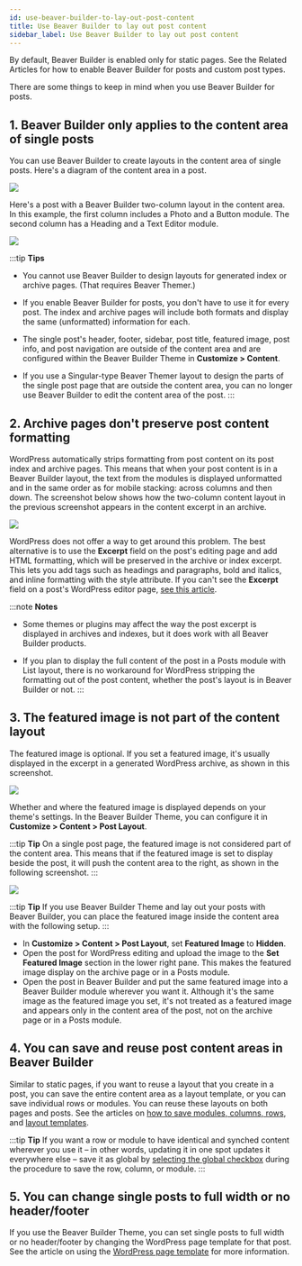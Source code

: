```yaml
---
id: use-beaver-builder-to-lay-out-post-content
title: Use Beaver Builder to lay out post content
sidebar_label: Use Beaver Builder to lay out post content
---
```


By default, Beaver Builder is enabled only for static pages. See the Related
Articles for how to enable Beaver Builder for posts and custom post types.

There are some things to keep in mind when you use Beaver Builder for posts.

## 1. Beaver Builder only applies to the content area of single posts

You can use Beaver Builder to create layouts in the content area of single
posts. Here's a diagram of the content area in a post.

![](/img/post-layouts-beaver-layout-posts-1.png)

Here's a post with a Beaver Builder two-column layout in the content area. In
this example, the first column includes a Photo and a Button module. The
second column has a Heading and a Text Editor module.

![](/img/post-layouts-beaver-layout-posts-2.png)

:::tip **Tips**
* You cannot use Beaver Builder to design layouts for generated index or archive pages. (That requires Beaver Themer.)

* If you enable Beaver Builder for posts, you don't have to use it for every post. The index and archive pages will include both formats and display the same (unformatted) information for each.

* The single post's header, footer, sidebar, post title, featured image, post info, and post navigation are outside of the content area and are configured within the Beaver Builder Theme in **Customize > Content**.

* If you use a Singular-type Beaver Themer layout to design the parts of the single post page that are outside the content area, you can no longer use Beaver Builder to edit the content area of the post.
:::

## 2. Archive pages don't preserve post content formatting

WordPress automatically strips formatting from post content on its post index
and archive pages. This means that when your post content is in a Beaver
Builder layout, the text from the modules is displayed unformatted and in the
same order as for mobile stacking: across columns and then down. The
screenshot below shows how the two-column content layout in the previous
screenshot appears in the content excerpt in an archive.

![](/img/post-layouts-beaver-layout-posts-3.png)

WordPress does not offer a way to get around this problem. The best
alternative is to use the **Excerpt** field on the post's editing page and add
HTML formatting, which will be preserved in the archive or index excerpt. This
lets you add tags such as headings and paragraphs, bold and italics, and
inline formatting with the style attribute. If you can't see the **Excerpt**
field on a post's WordPress editor page, [see this article](/beaver-builder/management-migration/change-wordpress-screen-options.md).

:::note **Notes**
* Some themes or plugins may affect the way the post excerpt is displayed in archives and indexes, but it does work with all Beaver Builder products.

* If you plan to display the full content of the post in a Posts module with List layout, there is no workaround for WordPress stripping the formatting out of the post content, whether the post's layout is in Beaver Builder or not.
:::

## 3. The featured image is not part of the content layout

The featured image is optional. If you set a featured image, it's usually
displayed in the excerpt in a generated WordPress archive, as shown in this
screenshot.

![](/img/post-layouts-beaver-layout-posts-4.png)

Whether and where the featured image is displayed depends on your theme's
settings. In the Beaver Builder Theme, you can configure it in **Customize >
Content > Post Layout**.

:::tip **Tip**
On a single post page, the featured image is not considered part of
the content area. This means that if the featured image is set to display
beside the post, it will push the content area to the right, as shown in the
following screenshot.
:::

![](/img/post-layouts-beaver-layout-posts-5.png)

:::tip **Tip**
If you use Beaver Builder Theme and lay out your posts with Beaver
Builder, you can place the featured image inside the content area with the
following setup.
:::

* In **Customize > Content > Post Layout**, set **Featured Image** to **Hidden**.
* Open the post for WordPress editing and upload the image to the **Set Featured Image** section in the lower right pane. This makes the featured image display on the archive page or in a Posts module.
* Open the post in Beaver Builder and put the same featured image into a Beaver Builder module wherever you want it. Although it's the same image as the featured image you set, it's not treated as a featured image and appears only in the content area of the post, not on the archive page or in a Posts module.

## 4. You can save and reuse post content areas in Beaver Builder

Similar to static pages, if you want to reuse a layout that you create in a
post, you can save the entire content area as a layout template, or you can
save individual rows or modules. You can reuse these layouts on both pages and
posts. See the articles on [how to save modules, columns, rows](/beaver-builder/layouts/templates/save-a-row-column-or-module-for-reuse.md), and [layout templates](/beaver-builder/layouts/templates/create-and-save-a-custom-layout-template.md).

:::tip **Tip**
If you want a row or module to have identical and synched content
wherever you use it – in other words, updating it in one spot updates it
everywhere else – save it as global by [selecting the global checkbox](/beaver-builder/layouts/templates/save-a-row-column-or-module-for-reuse.md) during the procedure to save the row, column, or module.
:::

## 5. You can change single posts to full width or no header/footer

If you use the Beaver Builder Theme, you can set single posts to full width or
no header/footer by changing the WordPress page template for that post. See
the article on using the [WordPress page template](/bb-theme/getting-started/built-in-theme-templates-for-single-pages-and-posts.md) for more information.
